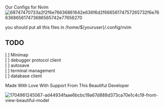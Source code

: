 Our Configs for Nvim
![68747470733a2f2f6e76636861642e636f6d2f66656174757265732f6e76636865617473686565742e77656270](https://github.com/mhvn092/nvim/assets/40125249/9332171d-fd67-4f99-bb30-d15c15adb5d1)

you should put all this files in /home/${youruser}/.config/nvim

## TODO
[ ] Minimap <br>
[ ] debugger protocol client <br>
[ ] autosave <br>
[ ] terminal management <br>
[ ] database client <br>

Made With Love With Support From This Beautiful Developer

![1704961245067-ad44934faae6bcbc19a67d888d373ca70e1c4c19-front-view-beautiful-model](https://github.com/mhvn092/nvim/assets/40125249/86fdb5c2-fcc7-4e3c-aec1-dd86ef6fbeb9)

